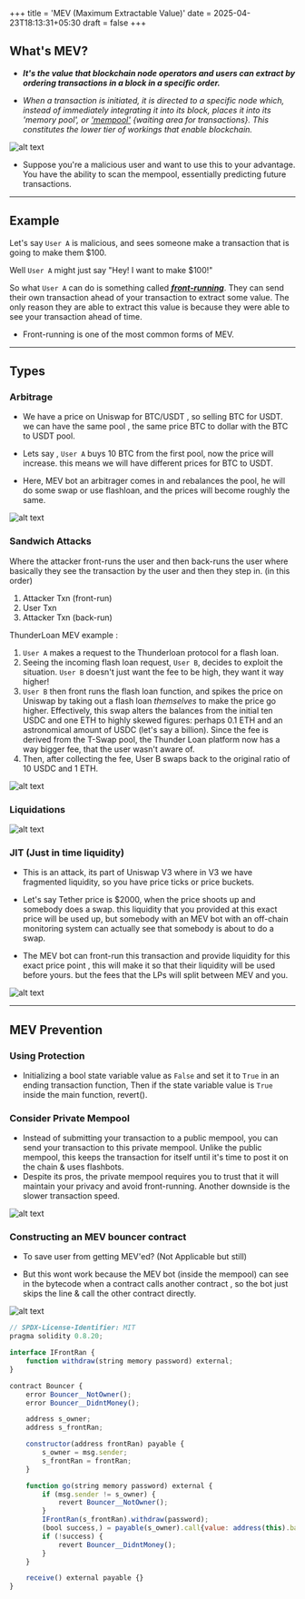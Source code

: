 +++
title = 'MEV (Maximum Extractable Value)'
date = 2025-04-23T18:13:31+05:30
draft = false
+++

## What's MEV?
- ***It's the value that blockchain node operators and users can extract by ordering transactions in a block in a specific order.***

- *When a transaction is initiated, it is directed to a specific node which, instead of immediately integrating it into its block, places it into its 'memory pool', or <u>'mempool'</u> {waiting area for transactions}. This constitutes the lower tier of workings that enable blockchain.*


![alt text](img1.png)

- Suppose you're a malicious user and want to use this to your advantage. You have the ability to scan the mempool, essentially predicting future transactions.

---
## Example 
Let's say `User A` is malicious, and sees someone make a transaction that is going to make them $100.  

Well `User A` might just say "Hey! I want to make $100!" 

So what `User A` can do is something called <u>*__front-running__*</u>. They can send their own transaction ahead of your transaction to extract some value. The only reason they are able to extract this value is because they were able to see your transaction ahead of time.  
- Front-running is one of the most common forms of MEV. 

---
## Types 

### Arbitrage

- We have a price on Uniswap for BTC/USDT , so selling BTC for USDT. we can have the same pool , the same price BTC to dollar with the BTC to USDT pool.

- Lets say , `User A` buys 10 BTC from the first pool, now the price will increase. this means we will have different prices for BTC to USDT.

- Here, MEV bot an arbitrager comes in and rebalances the pool, he will do some swap or use flashloan,  and the prices will become roughly the same.

![alt text](img2.png)

### Sandwich Attacks

Where the attacker front-runs the user and then back-runs the user where basically they see the transaction by the user and then they step in. (in this order)
1. Attacker Txn (front-run)
2. User Txn
3. Attacker Txn (back-run)

ThunderLoan MEV example : 
1. `User A` makes a request to the Thunderloan protocol for a flash loan.
2. Seeing the incoming flash loan request, `User B`, decides to exploit the situation. `User B` doesn't just want the fee to be high, they want it way higher!
3. `User B` then front runs the flash loan function, and spikes the price on Uniswap by taking out a flash loan _themselves_ to make the price go higher. Effectively, this swap alters the balances from the initial ten USDC and one ETH to highly skewed figures: perhaps 0.1 ETH and an astronomical amount of USDC (let's say a billion). Since the fee is derived from the T-Swap pool, the Thunder Loan platform now has a way bigger fee, that the user wasn't aware of.
4. Then, after collecting the fee, User B swaps back to the original ratio of 10 USDC and 1 ETH.


![alt text](img3.png)


### Liquidations 


![alt text](img4.png)



### JIT (Just in time liquidity)

- This is an attack, its part of Uniswap V3 where in V3 we have fragmented liquidity, so you have price ticks or price buckets.

- Let's say Tether price is $2000, when the price shoots up and somebody does a swap. this liquidity that you provided at this exact price will be used up, but somebody with an MEV bot with an off-chain monitoring system can actually see that somebody is about to do a swap.

- The MEV bot can front-run this transaction and provide liquidity for this exact price point , this will make it so that their liquidity will be used before yours. but the fees  that the LPs will split between MEV and you.

![alt text](img5.png)


---

## MEV Prevention

### Using Protection 

- Initializing a bool state variable value as `False` and set it to `True` in an ending transaction function, Then if the state variable value is `True` inside the main function, revert().

### Consider Private Mempool 

- Instead of submitting your transaction to a public mempool, you can send your transaction to this private mempool. Unlike the public mempool, this keeps the transaction for itself until it's time to post it on the chain & uses flashbots.  
- Despite its pros, the private mempool requires you to trust that it will maintain your privacy and avoid front-running. Another downside is the slower transaction speed.  


![alt text](img7.png)


### Constructing an MEV bouncer contract
-  To save user from getting MEV'ed? (Not Applicable but still)

- But this wont work because the MEV bot (inside the mempool) can see in the bytecode when a contract calls another contract , so the bot just skips the line & call the other contract directly.



![alt text](img8.png)

```javascript
// SPDX-License-Identifier: MIT
pragma solidity 0.8.20;

interface IFrontRan {
    function withdraw(string memory password) external;
}

contract Bouncer {
    error Bouncer__NotOwner();
    error Bouncer__DidntMoney();

    address s_owner;
    address s_frontRan;

    constructor(address frontRan) payable {
        s_owner = msg.sender;
        s_frontRan = frontRan;
    }

    function go(string memory password) external {
        if (msg.sender != s_owner) {
            revert Bouncer__NotOwner();
        }
        IFrontRan(s_frontRan).withdraw(password);
        (bool success,) = payable(s_owner).call{value: address(this).balance}("");
        if (!success) {
            revert Bouncer__DidntMoney();
        }
    }

    receive() external payable {}
}
```




